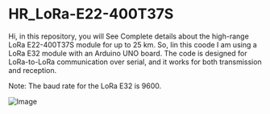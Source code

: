# HR_LoRa-E22-400T37S
Hi, in this repository, you will See Complete details about the high-range LoRa E22-400T37S module for up to 25 km. So, Iin this coode I am using a LoRa E32 module with an Arduino UNO board. The code is designed for LoRa-to-LoRa communication over serial, and it works for both transmission and reception.

Note: The baud rate for the LoRa E32 is 9600.

![Image](https://github.com/user-attachments/assets/04453650-a2f8-4c26-b052-21d3b699bcb1)
<!-- Uploading "Screenshot_20250331-140155.Maps.png"... -->
<!-- Uploading "Screenshot_20250331-140324.Maps.png"... -->
